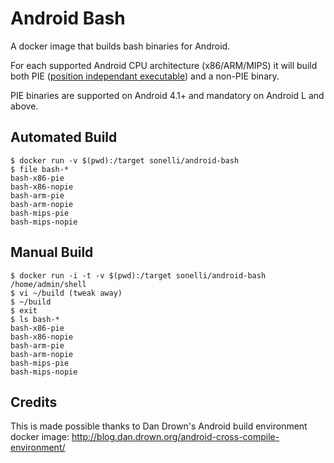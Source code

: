 Android Bash
=========

A docker image that builds bash binaries for Android.

For each supported Android CPU architecture (x86/ARM/MIPS) it will build both PIE ([position independant executable](http://en.wikipedia.org/wiki/Position-independent_code#Position-independent_executables)) and a non-PIE binary.

PIE binaries are supported on Android 4.1+ and mandatory on Android L and above.

Automated Build
----

```
$ docker run -v $(pwd):/target sonelli/android-bash
$ file bash-*
bash-x86-pie
bash-x86-nopie
bash-arm-pie
bash-arm-nopie
bash-mips-pie
bash-mips-nopie
```

Manual Build
----
```
$ docker run -i -t -v $(pwd):/target sonelli/android-bash /home/admin/shell
$ vi ~/build (tweak away)
$ ~/build
$ exit
$ ls bash-*
bash-x86-pie
bash-x86-nopie
bash-arm-pie
bash-arm-nopie
bash-mips-pie
bash-mips-nopie
```

Credits
----
This is made possible thanks to Dan Drown's Android build environment docker image:
http://blog.dan.drown.org/android-cross-compile-environment/
